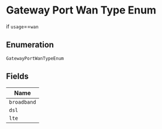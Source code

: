 
# Gateway Port Wan Type Enum

if `usage`==`wan`

## Enumeration

`GatewayPortWanTypeEnum`

## Fields

| Name |
|  --- |
| `broadband` |
| `dsl` |
| `lte` |

